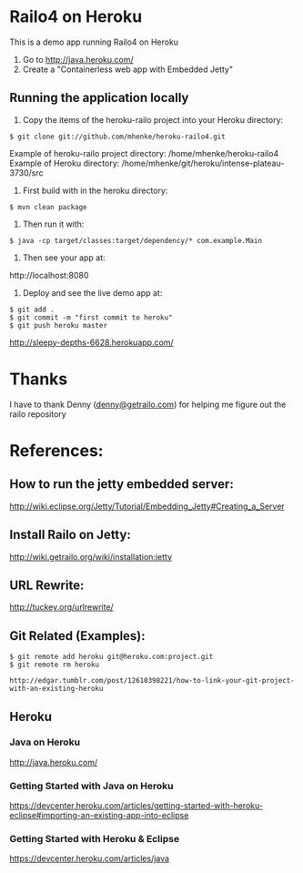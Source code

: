 # Railo4 on Heroku

This is a demo app running Railo4 on Heroku

 1. Go to http://java.heroku.com/
 1. Create a "Containerless web app with Embedded Jetty"

## Running the application locally
 1. Copy the items of the heroku-railo project into your Heroku directory:
 ```
 $ git clone git://github.com/mhenke/heroku-railo4.git
 ```
  Example of heroku-railo project directory: /home/mhenke/heroku-railo4
  Example of Heroku directory: /home/mhenke/git/heroku/intense-plateau-3730/src

 1. First build with in the heroku directory:
 ```
 $ mvn clean package
 ```
 1. Then run it with:
   
 ```
 $ java -cp target/classes:target/dependency/* com.example.Main
 ```
	
 1. Then see your app at:

 http://localhost:8080
	
 1. Deploy and see the live demo app at:

 ```
 $ git add .
 $ git commit -m "first commit to heroku"
 $ git push heroku master
 ```
 http://sleepy-depths-6628.herokuapp.com/

# Thanks
	
  I have to thank Denny (denny@getrailo.com) for helping me figure out the railo repository	

# References:

## How to run the jetty embedded server:

  http://wiki.eclipse.org/Jetty/Tutorial/Embedding_Jetty#Creating_a_Server

## Install Railo on Jetty:
	
  http://wiki.getrailo.org/wiki/installation:jetty

## URL Rewrite:
	
  http://tuckey.org/urlrewrite/
	
## Git Related (Examples):
```
$ git remote add heroku git@heroku.com:project.git
$ git remote rm heroku
```	
	
    http://edgar.tumblr.com/post/12610398221/how-to-link-your-git-project-with-an-existing-heroku

## Heroku
### Java on Heroku
  http://java.heroku.com/
### Getting Started with Java on Heroku 
  https://devcenter.heroku.com/articles/getting-started-with-heroku-eclipse#importing-an-existing-app-into-eclipse
### Getting Started with Heroku & Eclipse
  https://devcenter.heroku.com/articles/java
